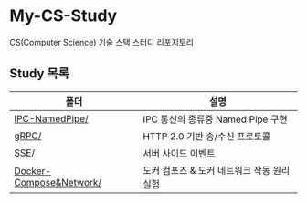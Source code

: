 # My-CS-Study

CS(Computer Science) 기술 스택 스터디 리포지토리

## Study 목록

| 폴더                                               | 설명                                       |
| -------------------------------------------------- | ------------------------------------------ |
| [IPC-NamedPipe/](IPC-NamedPipe/)                   | IPC 통신의 종류중 Named Pipe 구현          |
| [gRPC/](gRPC/)                                     | HTTP 2.0 기반 송/수신 프로토콜             |
| [SSE/](SSE/)                                       | 서버 사이드 이벤트                         |
| [Docker-Compose&Network/](Docker-Compose&Network/) | 도커 컴포즈 & 도커 네트워크 작동 원리 실험 |
